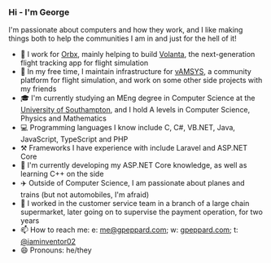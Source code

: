 ### Hi - I'm George

I'm passionate about computers and how they work, and I like making things both to help the communities I am in and just for the hell of it!

- 🔨 I work for [Orbx](https://orbx.group), mainly helping to build [Volanta](https://volanta.app), the next-generation flight tracking app for flight simulation
- 🔭 In my free time, I maintain infrastructure for [vAMSYS](https://vamsys.co.uk), a community platform for flight simulation, and work on some other side projects with my friends
- 🎓 I'm currently studying an MEng degree in Computer Science at the [University of Southampton](https://ecs.soton.ac.uk), and I hold A levels in Computer Science, Physics and Mathematics
- 💻 Programming languages I know include C, C#, VB.NET, Java, JavaScript, TypeScript and PHP
- ⚒️ Frameworks I have experience with include Laravel and ASP.NET Core
- 🌱 I'm currently developing my ASP.NET Core knowledge, as well as learning C++ on the side
- ✈️ Outside of Computer Science, I am passionate about planes and trains (but not automobiles, I'm afraid)
- 🛒 I worked in the customer service team in a branch of a large chain supermarket, later going on to supervise the payment operation, for two years
- 📫 How to reach me: e: [me@gpeppard.com](me@gpeppard.com); w: [gpeppard.com](https://gpeppard.com); t: [@iaminventor02](https://twitter.com/iaminventor02)
- 😄 Pronouns: he/they
